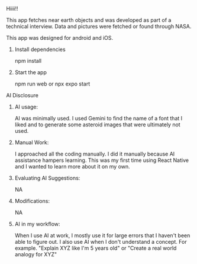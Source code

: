 Hiiii!!

This app fetches near earth objects and was developed as part of a technical interview. Data and pictures were fetched or found through NASA.

This app was designed for android and iOS.

1. Install dependencies

    npm install

2. Start the app

    npm run web or npx expo start

AI Disclosure

1. AI usage:

    AI was minimally used. I used Gemini to find the name of a font that I liked and to generate some asteroid images that were ultimately not used.

2. Manual Work:

    I approached all the coding manually. I did it manually because AI assistance hampers learning. This was my first time using React Native and I wanted to learn more about it on my own.

3. Evaluating AI Suggestions:

    NA
  
4. Modifications:

    NA

5. AI in my workflow:

    When I use AI at work, I mostly use it for large errors that I haven't been able to figure out. I also use AI when I don't understand a concept. For example. "Explain XYZ like I'm 5 years old" or "Create a real world analogy for XYZ"
